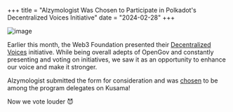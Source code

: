 +++
title = "Alzymologist Was Chosen to Participate in Polkadot's Decentralized Voices Initiative"
date = "2024-02-28"
+++

![image](../images/20240228-decentralized-voices.webp)

Earlier this month, the Web3 Foundation presented their [Decentralized Voices](https://wiki.polkadot.network/docs/decentralized-voices) initiative. While being overall adepts of OpenGov and constantly presenting and voting on initiatives, we saw it as an opportunity to enhance our voice and make it stronger.

Alzymologist submitted the form for consideration and was [chosen](https://medium.com/web3foundation/decentralized-voices-round-1-candidates-announced-23d9a800b260) to be among the program delegates on Kusama!

Now we vote louder 😈
